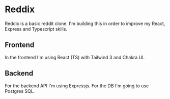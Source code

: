 # Reddix
Reddix is a basic reddit clone. I'm building this in order to improve my React, Express and Typescript skills.

## Frontend
In the frontend I'm using React (TS) with Tailwind 3 and Chakra UI.

## Backend
For the backend API I'm using Expressjs. For the DB I'm going to use Postgres SQL.

